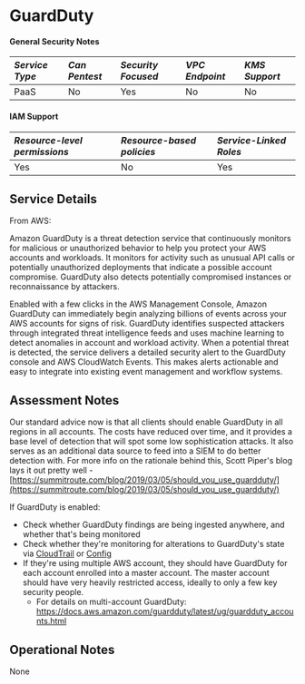 # GuardDuty

#### General Security Notes

| *Service Type* | *Can Pentest* | *Security Focused* | *VPC Endpoint* | *KMS Support*  |
|:---------------|:--------------|:-------------------|:---------------|:---------------|
| PaaS           | No            | Yes                | No             | No             |

#### IAM Support

| *Resource-level permissions* | *Resource-based policies* | *Service-Linked Roles*  |
|:-----------------------------|:--------------------------|:------------------------|
| Yes                          | No                        | Yes                     |

## Service Details

From AWS:

Amazon GuardDuty is a threat detection service that continuously monitors for malicious or unauthorized behavior to help you protect your AWS accounts and workloads. It monitors for activity such as unusual API calls or potentially unauthorized deployments that indicate a possible account compromise. GuardDuty also detects potentially compromised instances or reconnaissance by attackers.

Enabled with a few clicks in the AWS Management Console, Amazon GuardDuty can immediately begin analyzing billions of events across your AWS accounts for signs of risk. GuardDuty identifies suspected attackers through integrated threat intelligence feeds and uses machine learning to detect anomalies in account and workload activity. When a potential threat is detected, the service delivers a detailed security alert to the GuardDuty console and AWS CloudWatch Events. This makes alerts actionable and easy to integrate into existing event management and workflow systems.

## Assessment Notes

Our standard advice now is that all clients should enable GuardDuty in all regions in all accounts. The costs have reduced over time, and it provides a base level of detection that will spot some low sophistication attacks. It also serves as an additional data source to feed into a SIEM to do better detection with. For more info on the rationale behind this, Scott Piper's blog lays it out pretty well - [https://summitroute.com/blog/2019/03/05/should_you_use_guardduty/](https://summitroute.com/blog/2019/03/05/should_you_use_guardduty/)

If GuardDuty is enabled:

- Check whether GuardDuty findings are being ingested anywhere, and whether that's being monitored
- Check whether they're monitoring for alterations to GuardDuty's state via [CloudTrail](./CloudTrail) or [Config](./Config)
- If they're using multiple AWS account, they should have GuardDuty for each account enrolled into a master account. The master account should have very heavily restricted access, ideally to only a few key security people.
    - For details on multi-account GuardDuty: https://docs.aws.amazon.com/guardduty/latest/ug/guardduty_accounts.html

## Operational Notes

None
